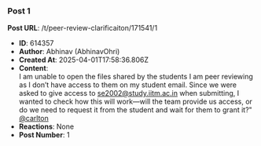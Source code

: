 ### Post 1
**Post URL**: /t/peer-review-clarificaiton/171541/1
- **ID**: 614357
- **Author**: Abhinav (AbhinavOhri)
- **Created At**: 2025-04-01T17:58:36.806Z
- **Content**:  
  I am unable to open the files shared by the students I am peer reviewing as I don’t have access to them on my student email. Since we were asked to give access to se2002@study.iitm.ac.in when submitting, I wanted to check how this will work—will the team provide us access, or do we need to request it from the student and wait for them to grant it?"
<a class="mention" href="/u/carlton">@carlton</a>
- **Reactions**: None
- **Post Number**: 1

